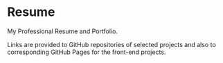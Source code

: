# Resume

My Professional Resume and Portfolio. 

Links are provided to GitHub repositories of selected projects and also to corresponding GitHub Pages for the front-end projects.
